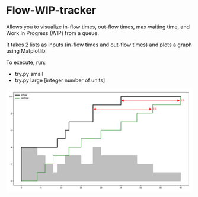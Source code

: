 # Flow-WIP-tracker
Allows you to visualize in-flow times, out-flow times, max waiting time, and Work In Progress (WIP) from a queue. 

It takes 2 lists as inputs (in-flow times and out-flow times) and plots a graph using Matplotlib.

To execute, run:
- try.py small
- try.py large [integer number of units]

![alt text](https://github.com/Jorbnc/Flow-WIP-tracker/blob/master/inout.png?raw=true)

